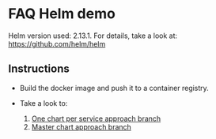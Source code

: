 # FAQ Helm demo

Helm version used: 2.13.1.
For details, take a look at:
	https://github.com/helm/helm

## Instructions

* Build the docker image and push it to a container registry.
* Take a look to:

	1. [One chart per service approach branch](https://github.com/ammbra/helm-faq/tree/chart-per-svc)
	2. [Master chart approach branch](https://github.com/ammbra/helm-faq/tree/master-chart)


